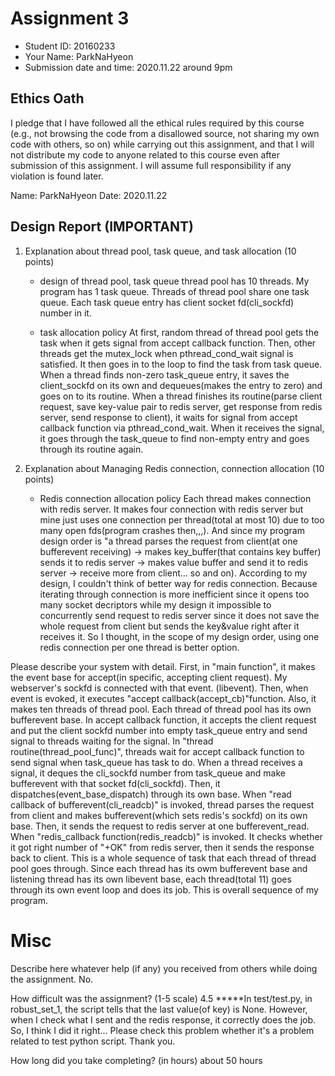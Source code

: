 # Assignment 3

- Student ID: 20160233
- Your Name: ParkNaHyeon
- Submission date and time: 2020.11.22 around 9pm

## Ethics Oath
I pledge that I have followed all the ethical rules required by this course (e.g., not browsing the code from a disallowed source, not sharing my own code with others, so on) while carrying out this assignment, and that I will not distribute my code to anyone related to this course even after submission of this assignment. I will assume full responsibility if any violation is found later.

Name: ParkNaHyeon
Date: 2020.11.22

## Design Report (**IMPORTANT**)

1. Explanation about thread pool, task queue, and task allocation (10 points)
    - design of thread pool, task queue
    thread pool has 10 threads.
    My program has 1 task queue. Threads of thread pool share one task queue.
    Each task queue entry has client socket fd(cli_sockfd) number in it.
    
    - task allocation policy
    At first, random thread of thread pool gets the task when it gets signal from accept callback function.
    Then, other threads get the mutex_lock when pthread_cond_wait signal is satisfied. It then goes in to the loop to find the task from task queue.
    When a thread finds non-zero task_queue entry, it saves the client_sockfd on its own and dequeues(makes the entry to zero) and goes on to its routine.
    When a thread finishes its routine(parse client request, save key-value pair to redis server, get response from redis server, send response to client), it waits for signal from accept callback function via pthread_cond_wait. When it receives the signal, it goes through the task_queue to find non-empty entry and goes through its routine again.

2. Explanation about Managing Redis connection, connection allocation (10 points)
    - Redis connection allocation policy
    Each thread makes connection with redis server. It makes four connection with redis server but mine just uses one connection per thread(total at most 10) due to too many open fds(program crashes then,,,). And since my program design order is "a thread parses the request from client(at one bufferevent receiving) -> makes key_buffer(that contains key buffer) sends it to redis server -> makes value buffer and send it to redis server -> receive more from client... so and on). According to my design, I couldn't think of better way for redis connection. Because iterating through connection is more inefficient since it opens too many socket decriptors while my design it impossible to concurrently send request to redis server since it does not save the whole request from client but sends the key&value right after it receives it. So I thought, in the scope of my design order, using one redis connection per one thread is better option.
    
Please describe your system with detail.
First, in "main function", it makes the event base for accept(in specific, accepting client request). My webserver's sockfd is connected with that event. (libevent). Then, when event is evoked, it executes "accept callback(accept_cb)"function. Also, it makes ten threads of thread pool. Each thread of thread pool has its own bufferevent base. 
In accept callback function, it accepts the client request and put the client sockfd number into empty task_queue entry and send signal to threads waiting for the signal.
In "thread routine(thread_pool_func)", threads wait for accept callback function to send signal when task_queue has task to do. When a thread receives a signal, it deques the cli_sockfd number from task_queue and make bufferevent with that socket fd(cli_sockfd). Then, it dispatches(event_base_dispatch) through its own base. 
When "read callback of bufferevent(cli_readcb)" is invoked, thread parses the request from client and makes bufferevent(which sets redis's sockfd) on its own base. Then, it sends the request to redis server at one bufferevent_read. 
When "redis_callback function(redis_readcb)" is invoked. It checks whether it got right number of "+OK" from redis server, then it sends the response back to client.
This is a whole sequence of task that each thread of thread pool goes through. Since each thread has its owm bufferevent base and listening thread has its own libevent base, each thread(total 11) goes through its own event loop and does its job.
This is overall sequence of my program. 

# Misc
Describe here whatever help (if any) you received from others while doing the assignment.
No.

How difficult was the assignment? (1-5 scale) 4.5
*****In test/test.py, in robust_set_1, the script tells that the last value(of key) is None. However, when I check what I sent and the redis response, it correctly does the job. So, I think I did it right... Please check this problem whether it's a problem related to test python script. Thank you.

How long did you take completing? (in hours) about 50 hours
